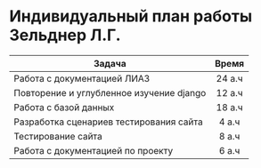 # Индивидуальный план работы Зельднер Л.Г.

| Задача | Время |
|----------------|:---------:|
| Работа с документацией ЛИАЗ | 24 а.ч |
| Повторение и углубленное изучение django | 12 а.ч |
| Работа с базой данных | 18 а.ч |
| Разработка сценариев тестирования сайта | 4 а.ч |
| Тестирование сайта | 8 а.ч |
| Работа с документацией по проекту |  6 а.ч |



 
 
 
 


